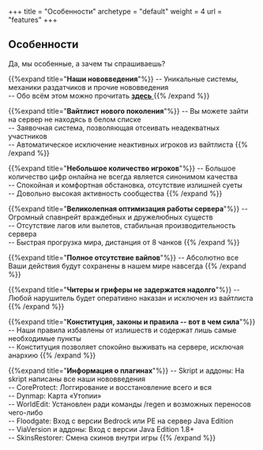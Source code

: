 +++
title = "Особенности"
archetype = "default"
weight = 4
url = "features"
+++

## Особенности
<gray>Да, мы особенные, а зачем ты спрашиваешь?</gray>

<hundred-empty-line></hundred-empty-line>

{{%expand title="**Наши нововведения**"%}}
-- Уникальные системы, механики раздатчиков и прочие нововведения\
-- Обо всём этом можно прочитать [**здесь** <i class="fa-solid fa-gear fa-xs scale"></i>](../about-us/new-mechanics)
{{% /expand %}}

{{%expand title="**Вайтлист нового поколения**"%}}
-- Вы можете зайти на сервер не находясь в белом списке\
-- Заявочная система, позволяющая отсеивать неадекватных участников\
-- Автоматическое исключение неактивных игроков из вайтлиста
{{% /expand %}}

{{%expand title="**Небольшое количество игроков**"%}}
-- Большое количество цифр онлайна не всегда является синонимом качества\
-- Спокойная и комфортная обстановка, отсутствие излишней суеты\
-- Довольно высокая активность сообщества
{{% /expand %}}

{{%expand title="**Великолепная оптимизация работы сервера**"%}}
-- Огромный спавнрейт враждебных и дружелюбных существ\
-- Отсутствие лагов или вылетов, стабильная производительность сервера\
-- Быстрая прогрузка мира, дистанция от 8 чанков
{{% /expand %}}

{{%expand title="**Полное отсутствие вайпов**"%}}
-- Абсолютно все Ваши действия будут сохранены в нашем мире навсегда
{{% /expand %}}

{{%expand title="**Читеры и гриферы не задержатся надолго**"%}}
-- Любой нарушитель будет оперативно наказан и исключен из вайтлиста
{{% /expand %}}

{{%expand title="**Конституция, законы и правила -- вот в чем сила**"%}}
-- Наши правила избавлены от излишеств и содержат лишь самые необходимые пункты\
-- Конституция позволяет спокойно выживать на сервере, исключая анархию
{{% /expand %}}

{{%expand title="**Информация о плагинах**"%}}
-- Skript и аддоны: На skript написаны все наши нововведения\
-- CoreProtect: Логгирование и восстановление всего и вся\
-- Dynmap: Карта «Утопии»\
-- WorldEdit: Установлен ради команды /regen и возможных переносов чего-либо\
-- Floodgate: Вход с версии Bedrock или PE на сервер Java Edition\
-- ViaVersion и аддоны: Вход с версии Java Edition 1.8+\
-- SkinsRestorer: Смена скинов внутри игры
{{% /expand %}}